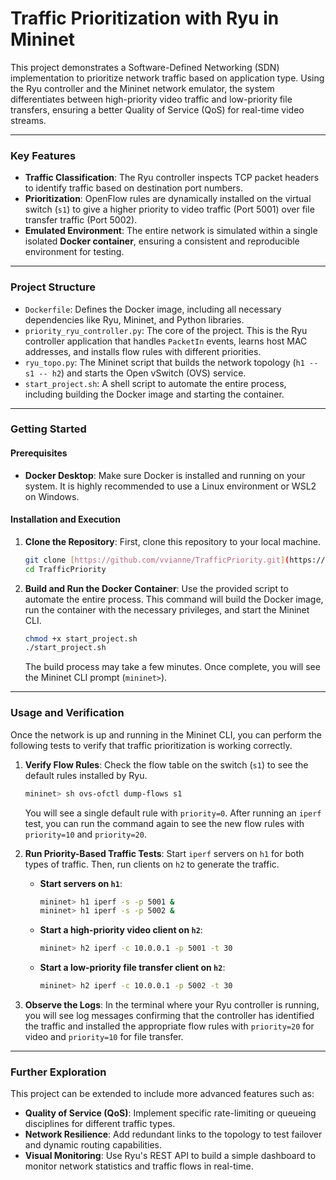 # Traffic Prioritization with Ryu in Mininet

This project demonstrates a Software-Defined Networking (SDN) implementation to prioritize network traffic based on application type. Using the Ryu controller and the Mininet network emulator, the system differentiates between high-priority video traffic and low-priority file transfers, ensuring a better Quality of Service (QoS) for real-time video streams.

---

### Key Features

* **Traffic Classification**: The Ryu controller inspects TCP packet headers to identify traffic based on destination port numbers.
* **Prioritization**: OpenFlow rules are dynamically installed on the virtual switch (`s1`) to give a higher priority to video traffic (Port 5001) over file transfer traffic (Port 5002).
* **Emulated Environment**: The entire network is simulated within a single isolated **Docker container**, ensuring a consistent and reproducible environment for testing.

---

### Project Structure

* `Dockerfile`: Defines the Docker image, including all necessary dependencies like Ryu, Mininet, and Python libraries.
* `priority_ryu_controller.py`: The core of the project. This is the Ryu controller application that handles `PacketIn` events, learns host MAC addresses, and installs flow rules with different priorities.
* `ryu_topo.py`: The Mininet script that builds the network topology (`h1 -- s1 -- h2`) and starts the Open vSwitch (OVS) service.
* `start_project.sh`: A shell script to automate the entire process, including building the Docker image and starting the container.

---

### Getting Started

#### Prerequisites

* **Docker Desktop**: Make sure Docker is installed and running on your system. It is highly recommended to use a Linux environment or WSL2 on Windows.

#### Installation and Execution

1.  **Clone the Repository**:
    First, clone this repository to your local machine.

    ```bash
    git clone [https://github.com/vvianne/TrafficPriority.git](https://github.com/vvianne/TrafficPriority.git)
    cd TrafficPriority
    ```

2.  **Build and Run the Docker Container**:
    Use the provided script to automate the entire process. This command will build the Docker image, run the container with the necessary privileges, and start the Mininet CLI.

    ```bash
    chmod +x start_project.sh
    ./start_project.sh
    ```
    The build process may take a few minutes. Once complete, you will see the Mininet CLI prompt (`mininet>`).

---

### Usage and Verification

Once the network is up and running in the Mininet CLI, you can perform the following tests to verify that traffic prioritization is working correctly.

1.  **Verify Flow Rules**:
    Check the flow table on the switch (`s1`) to see the default rules installed by Ryu.
    ```bash
    mininet> sh ovs-ofctl dump-flows s1
    ```
    You will see a single default rule with `priority=0`. After running an `iperf` test, you can run the command again to see the new flow rules with `priority=10` and `priority=20`.

2.  **Run Priority-Based Traffic Tests**:
    Start `iperf` servers on `h1` for both types of traffic. Then, run clients on `h2` to generate the traffic.
    * **Start servers on `h1`**:
        ```bash
        mininet> h1 iperf -s -p 5001 &
        mininet> h1 iperf -s -p 5002 &
        ```
    * **Start a high-priority video client on `h2`**:
        ```bash
        mininet> h2 iperf -c 10.0.0.1 -p 5001 -t 30
        ```
    * **Start a low-priority file transfer client on `h2`**:
        ```bash
        mininet> h2 iperf -c 10.0.0.1 -p 5002 -t 30
        ```

3.  **Observe the Logs**:
    In the terminal where your Ryu controller is running, you will see log messages confirming that the controller has identified the traffic and installed the appropriate flow rules with `priority=20` for video and `priority=10` for file transfer.

---

### Further Exploration

This project can be extended to include more advanced features such as:

* **Quality of Service (QoS)**: Implement specific rate-limiting or queueing disciplines for different traffic types.
* **Network Resilience**: Add redundant links to the topology to test failover and dynamic routing capabilities.
* **Visual Monitoring**: Use Ryu's REST API to build a simple dashboard to monitor network statistics and traffic flows in real-time.